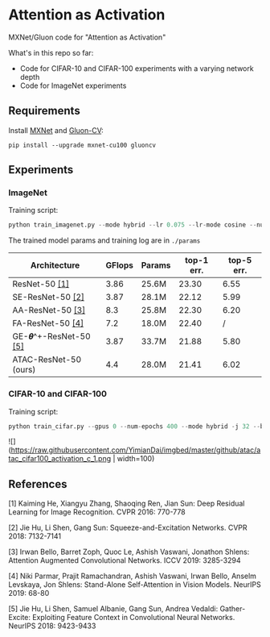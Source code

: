 Attention as Activation
==============

MXNet/Gluon code for "Attention as Activation"

What's in this repo so far:

 * Code for CIFAR-10 and CIFAR-100 experiments with a varying network depth
 * Code for ImageNet experiments
 
## Requirements
 
Install [MXNet](https://mxnet.apache.org/) and [Gluon-CV](https://gluon-cv.mxnet.io/):
  
```
pip install --upgrade mxnet-cu100 gluoncv
```

## Experiments 

### ImageNet

Training script:
```python
python train_imagenet.py --mode hybrid --lr 0.075 --lr-mode cosine --num-epochs 160 --batch-size 128 --num-gpus 2 -j 48 --warmup-epochs 5 --dtype float16 --use-rec --last-gamma --no-wd --label-smoothing --save-dir params_resnet50_v1b_ChaATAC_2 --logging-file resnet50_v1b_ChaATAC_2.log --r 2 --act-layers 2
```

The trained model params and training log are in `./params`


| Architecture               | GFlops  | Params  | top-1 err.  | top-5 err.  |
| --------                   | ------- | ------- | ----------- | ----------- |
| ResNet-50 [[1]](#1)        | 3.86    | 25.6M   | 23.30       | 6.55        |
| SE-ResNet-50 [[2]](#2)     | 3.87    | 28.1M   | 22.12       | 5.99        |
| AA-ResNet-50 [[3]](#3)     | 8.3     | 25.8M   | 22.30       | 6.20        |
| FA-ResNet-50 [[4]](#4)     | 7.2     | 18.0M   | 22.40       | /           |
| GE-𝜽^+-ResNet-50 [[5]](#5) | 3.87    | 33.7M   | 21.88       | 5.80        |
| ATAC-ResNet-50 (ours)      | 4.4     | 28.0M   | 21.41       | 6.02        |    |


### CIFAR-10 and CIFAR-100

Training script:
```python
python train_cifar.py --gpus 0 --num-epochs 400 --mode hybrid -j 32 --batch-size 128 --wd 0.0001 --lr 0.2 --lr-decay 0.1 --lr-decay-epoch 300,350 --dataset cifar100 --model atac --act-type ChaATAC --useReLU --r 2 --blocks 3
```

![](https://raw.githubusercontent.com/YimianDai/imgbed/master/github/atac/atac_cifar100_activation_c_1.png | width=100)

<!--<img src=https://raw.githubusercontent.com/YimianDai/imgbed/master/github/atac/atac_cifar100_activation_c_1.png width=400%>-->

## References

<a id="1">[1]</a> 
Kaiming He, Xiangyu Zhang, Shaoqing Ren, Jian Sun:
Deep Residual Learning for Image Recognition. CVPR 2016: 770-778

<a id="2">[2]</a> 
Jie Hu, Li Shen, Gang Sun:
Squeeze-and-Excitation Networks. CVPR 2018: 7132-7141

<a id="3">[3]</a> 
Irwan Bello, Barret Zoph, Quoc Le, Ashish Vaswani, Jonathon Shlens:
Attention Augmented Convolutional Networks. ICCV 2019: 3285-3294

<a id="4">[4]</a> 
Niki Parmar, Prajit Ramachandran, Ashish Vaswani, Irwan Bello, Anselm Levskaya, Jon Shlens:
Stand-Alone Self-Attention in Vision Models. NeurIPS 2019: 68-80

<a id="5">[5]</a> 
Jie Hu, Li Shen, Samuel Albanie, Gang Sun, Andrea Vedaldi:
Gather-Excite: Exploiting Feature Context in Convolutional Neural Networks. NeurIPS 2018: 9423-9433
